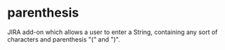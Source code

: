 # parenthesis
 JIRA add-on which allows a user to enter a String, containing any sort of characters and parenthesis "(" and ")".
